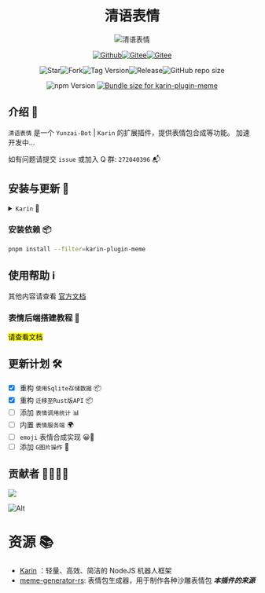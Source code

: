 # <h1 align="center">清语表情</h1>

<div align="center">
<img src="https://count.kjchmc.cn/get/@karin-plugin-meme?theme=moebooru" alt="清语表情">

<a href="https://github.com/ClarityJS/karin-plugin-meme"><img src="https://img.shields.io/badge/Github-清语表情-black?style=flat-square&logo=github" alt="Github"></a><a href="https://github.com/KarinJS/Karin"><img src="https://badgen.net/npm/v/node-karin?label=Karin" alt="Gitee"></a><a href="https://qm.qq.com/q/gBs8Ri3nIQ"><img src="https://img.shields.io/badge/group-272040396-blue" alt="Gitee"></a>

<img alt="Star" src="https://badgen.net/github/stars/ClarityJS/karin-plugin-meme"><img alt="Fork" src="https://badgen.net/github/forks/ClarityJS/karin-plugin-meme"><img alt="Tag Version" src="https://badgen.net/github/tag/ClarityJS/karin-plugin-meme"><img alt="Release" src="https://badgen.net/github/release/ClarityJS/karin-plugin-meme/stable"><img alt="GitHub repo size" src="https://img.shields.io/github/repo-size/ClarityJS/karin-plugin-meme">

<img src="https://badgen.net/npm/v/karin-plugin-meme?label=karin-plugin-meme" alt="npm Version">
<a href="https://pkg-size.dev/karin-plugin-meme@beta"><img src="https://pkg-size.dev/badge/bundle/1606131" title="Bundle size for karin-plugin-meme"></a>
</div>

## 介绍 📝
`清语表情` 是一个 `Yunzai-Bot` | `Karin` 的扩展插件，提供表情包合成等功能。
加速开发中...

如有问题请提交 `issue` 或加入 Q 群: `272040396` 📬

## 安装与更新 🔧

<details>
  <summary><code>Karin</code> 🤖</summary>
    <details>
    <summary>使用 <code>Github</code> 🐙</summary>

```bash
git clone --depth=1 -b build https://github.com/ClarityJS/karin-plugin-meme ./plugins/karin-plugin-meme/
```
  </details>

  <details>
    <summary>使用 <code>Github</code> 镜像 🌐</summary>

```bash
git clone --depth=1 -b build https://gh.wuliya.xin/https://github.com/ClarityJS/karin-plugin-meme ./plugins/karin-plugin-meme/
```

  </details>
    <details>
    <summary>使用 <code>包管理器</code> 📦</summary>

```bash
pnpm add karin-plugin-meme@latest -w
```

  </details>
</details>

### 安装依赖 📦
```bash
pnpm install --filter=karin-plugin-meme
```

## 使用帮助 ℹ️
其他内容请查看 [官方文档](https://docs.wuliya.cn)

### 表情后端搭建教程 🌟
<mark>请查看文档</mark>

## 更新计划 🛠

- [x] 重构 `使用Sqlite存储数据` 📦
- [x] 重构 `迁移至Rust版API` 📦
- [ ] 添加 `表情调用统计` 📊
- [ ] 内置 `表情服务端` 🌍
- [ ] `emoji` 表情合成实现 😀🌈
- [ ] 添加 `G图片操作` 🔄

## 贡献者 👨‍💻👩‍💻

<a href="https://github.com/ClarityJS/karin-plugin-meme/graphs/contributors">
  <img src="https://contrib.rocks/image?repo=ClarityJS/karin-plugin-meme" />
</a>

![Alt](https://repobeats.axiom.co/api/embed/73df3435008d412e567482e27446e9467c7f9007.svg "Repobeats analytics image")

# 资源 📚

- [Karin](https://github.com/KarinJS/Karin) ：轻量、高效、简洁的 NodeJS 机器人框架
- [meme-generator-rs](https://github.com/MeetWq/meme-generator-rs): 表情包生成器，用于制作各种沙雕表情包 ***本插件的来源***
